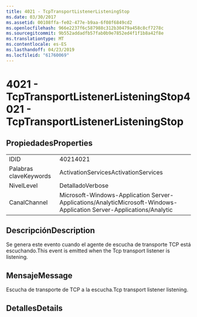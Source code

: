 ```yaml
---
title: 4021 - TcpTransportListenerListeningStop
ms.date: 03/30/2017
ms.assetid: 00108ffa-fe02-477e-b9aa-6f08f6849cd2
ms.openlocfilehash: 966e2237f6c587988c312b30479a458c8cf7278c
ms.sourcegitcommit: 9b552addadfb57fab0b9e7852ed4f1f1b8a42f8e
ms.translationtype: MT
ms.contentlocale: es-ES
ms.lasthandoff: 04/23/2019
ms.locfileid: "61760069"
---
```

# <a name="4021---tcptransportlistenerlisteningstop"></a><span data-ttu-id="65fbf-102">4021 - TcpTransportListenerListeningStop</span><span class="sxs-lookup"><span data-stu-id="65fbf-102">4021 - TcpTransportListenerListeningStop</span></span>
## <a name="properties"></a><span data-ttu-id="65fbf-103">Propiedades</span><span class="sxs-lookup"><span data-stu-id="65fbf-103">Properties</span></span>  
  
|||  
|-|-|  
|<span data-ttu-id="65fbf-104">ID</span><span class="sxs-lookup"><span data-stu-id="65fbf-104">ID</span></span>|<span data-ttu-id="65fbf-105">4021</span><span class="sxs-lookup"><span data-stu-id="65fbf-105">4021</span></span>|  
|<span data-ttu-id="65fbf-106">Palabras clave</span><span class="sxs-lookup"><span data-stu-id="65fbf-106">Keywords</span></span>|<span data-ttu-id="65fbf-107">ActivationServices</span><span class="sxs-lookup"><span data-stu-id="65fbf-107">ActivationServices</span></span>|  
|<span data-ttu-id="65fbf-108">Nivel</span><span class="sxs-lookup"><span data-stu-id="65fbf-108">Level</span></span>|<span data-ttu-id="65fbf-109">Detallado</span><span class="sxs-lookup"><span data-stu-id="65fbf-109">Verbose</span></span>|  
|<span data-ttu-id="65fbf-110">Canal</span><span class="sxs-lookup"><span data-stu-id="65fbf-110">Channel</span></span>|<span data-ttu-id="65fbf-111">Microsoft-Windows-Application Server-Applications/Analytic</span><span class="sxs-lookup"><span data-stu-id="65fbf-111">Microsoft-Windows-Application Server-Applications/Analytic</span></span>|  
  
## <a name="description"></a><span data-ttu-id="65fbf-112">Descripción</span><span class="sxs-lookup"><span data-stu-id="65fbf-112">Description</span></span>  
 <span data-ttu-id="65fbf-113">Se genera este evento cuando el agente de escucha de transporte TCP está escuchando.</span><span class="sxs-lookup"><span data-stu-id="65fbf-113">This event is emitted when the Tcp transport listener is listening.</span></span>  
  
## <a name="message"></a><span data-ttu-id="65fbf-114">Mensaje</span><span class="sxs-lookup"><span data-stu-id="65fbf-114">Message</span></span>  
 <span data-ttu-id="65fbf-115">Escucha de transporte de TCP a la escucha.</span><span class="sxs-lookup"><span data-stu-id="65fbf-115">Tcp transport listener listening.</span></span>  
  
## <a name="details"></a><span data-ttu-id="65fbf-116">Detalles</span><span class="sxs-lookup"><span data-stu-id="65fbf-116">Details</span></span>
